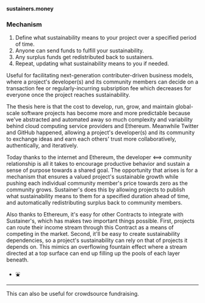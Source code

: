 #### sustainers.money

### Mechanism

1. Define what sustainability means to your project over a specified period of time.
2. Anyone can send funds to fulfill your sustainability.
3. Any surplus funds get redistributed back to sustainers.
4. Repeat, updating what sustainability means to you if needed.

Useful for facilitating next-generation contributer-driven business models, where a project's developer(s) and its community members can decide on a transaction fee or regularly-incurring subsription fee which decreases for everyone once the project reaches sustainability.

The thesis here is that the cost to develop, run, grow, and maintain global-scale software projects has become more and more predictable because we've abstracted and automated away so much complexity and variability behind cloud computing service providers and Ethereum. Meanwhile Twitter and GitHub happened, allowing a project's developer(s) and its community to exchange ideas and earn each others' trust more collaboratively, authentically, and iteratively. 

Today thanks to the internet and Ethereum, the developer <==> community relationship is all it takes to encourage productive behavior and sustain a sense of purpose towards a shared goal. The opportunity that arises is for a mechanism that ensures a valued project's sustainable growth while pushing each individual community member's price towards zero as the community grows. Sustainer's does this by allowing projects to publish what sustainability means to them for a specified duration ahead of time, and automatically redistributing surplus back to community members.

Also thanks to Ethereum, it's easy for other Contracts to integrate with Sustainer's, which has makes two important things possible. First, projects can route their income stream through this Contract as a means of competing in the market. Second, it'll be easy to create sustainability dependencies, so a project's sustainability can rely on that of projects it depends on. This mimics an overflowing fountain effect where a stream directed at a top surface can end up filling up the pools of each layer beneath.  

* ⛲️


___

This can also be useful for crowdsource fundraising.